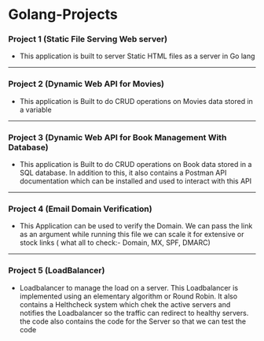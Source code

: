 # Golang-Projects

### Project 1 (Static File Serving Web server)
- This application is built to server Static HTML files as a server in Go lang 

<hr >

### Project 2 (Dynamic Web API for Movies)
- This application is Built to do CRUD operations on Movies data stored in a variable 

<hr>

### Project 3 (Dynamic Web API for Book Management With Database)
- This application is Built to do CRUD operations on Book data stored in a SQL database.
In addition to this, it also contains a Postman API documentation which can be installed and used to interact with this API

<hr>

### Project 4 (Email Domain Verification)
- This Application can be used to verify the Domain. We can pass the link as an argument while running this file
we can scale it for extensive or stock links (  what all to check:- Domain, MX, SPF, DMARC)

<hr>

### Project 5 (LoadBalancer)
- Loadbalancer to manage the load on a server. This Loadbalancer is implemented using an elementary algorithm 
or Round Robin. It also contains a Helthcheck system which chek the active servers and notifies the Loadbalancer 
so the traffic can redirect to healthy servers. the code also contains the code for the Server so that we can test 
the code 
